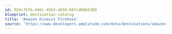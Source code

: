 ```yaml
---
id: 924cfbfb-446c-45b3-ab58-66fcd60b6389
blueprint: destination-catalog
title: 'Amazon Kinesis Firehose'
source: 'https://www.developers.amplitude.com/data/destinations/amazon-kinesis-firehose'
---
```

